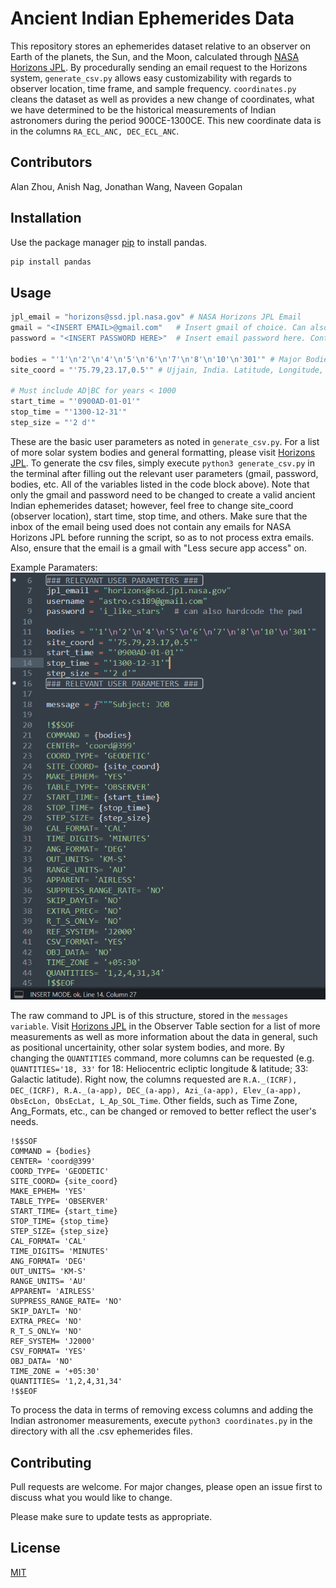 # Ancient Indian Ephemerides Data

This repository stores an ephemerides dataset relative to an observer on Earth of the planets, the Sun, and the Moon, calculated through [NASA Horizons JPL](https://ssd.jpl.nasa.gov/). By procedurally sending an email request to the Horizons system, `generate_csv.py` allows easy customizability with regards to observer location, time frame, and sample frequency. `coordinates.py` cleans the dataset as well as provides a new change of coordinates, what we have determined to be the historical measurements of Indian astronomers during the period 900CE-1300CE. This new coordinate data is in the columns `RA_ECL_ANC, DEC_ECL_ANC`.

## Contributors

Alan Zhou, Anish Nag, Jonathan Wang, Naveen Gopalan
## Installation

Use the package manager [pip](https://pip.pypa.io/en/stable/) to install pandas.

```bash
pip install pandas
```

## Usage
```python
jpl_email = "horizons@ssd.jpl.nasa.gov" # NASA Horizons JPL Email
gmail = "<INSERT EMAIL>@gmail.com"   # Insert gmail of choice. Can also use the 'astro.cs189@gmail.com' in the code
password = "<INSERT PASSWORD HERE>"  # Insert email password here. Contact Repository Owners for the password of 'astro.cs189@gmail.com'

bodies = "'1'\n'2'\n'4'\n'5'\n'6'\n'7'\n'8'\n'10'\n'301'" # Major Bodies according to Horizons. Respectively: Mercury, Venus, Mars, Jupiter, Saturn, Uranus, Neptune, Sun, Moon.
site_coord = "'75.79,23.17,0.5'" # Ujjain, India. Latitude, Longitude, Elevation (km)

# Must include AD|BC for years < 1000
start_time = "'0900AD-01-01'"
stop_time = "'1300-12-31'"
step_size = "'2 d'"
```
These are the basic user parameters as noted in `generate_csv.py`. For a list of more solar system bodies and general formatting, please visit [Horizons JPL](https://ssd.jpl.nasa.gov/). To generate the csv files, simply execute `python3 generate_csv.py` in the terminal after filling out the relevant user parameters (gmail, password, bodies, etc. All of the variables listed in the code block above). Note that only the gmail and password need to be changed to create a valid ancient Indian ephemerides dataset; however, feel free to change site_coord (observer location), start time, stop time, and others. Make sure that the inbox of the email being used does not contain any emails for NASA Horizons JPL before running the script, so as to not process extra emails. Also, ensure that the email is a gmail with "Less secure app access" on.

Example Paramaters:
![image](https://github.com/NaveenGop/astro-data/blob/main/example_params.png)

The raw command to JPL is of this structure, stored in the `messages variable`. Visit [Horizons JPL](https://ssd.jpl.nasa.gov/?horizons_doc#customizing) in the Observer Table section for a list of more measurements as well as more information about the data in general, such as positional uncertainity, other solar system bodies, and more. By changing the `QUANTITIES` command, more columns can be requested (e.g. `QUANTITIES='18, 33'` for 18: Heliocentric ecliptic longitude & latitude; 33: Galactic latitude). Right now, the columns requested are `R.A._(ICRF), DEC_(ICRF), R.A._(a-app), DEC_(a-app), Azi_(a-app), Elev_(a-app), ObsEcLon, ObsEcLat, L_Ap_SOL_Time`. Other fields, such as Time Zone, Ang_Formats, etc., can be changed or removed to better reflect the user's needs.
```
!$$SOF
COMMAND = {bodies}
CENTER= 'coord@399'
COORD_TYPE= 'GEODETIC'
SITE_COORD= {site_coord}
MAKE_EPHEM= 'YES'
TABLE_TYPE= 'OBSERVER'
START_TIME= {start_time}
STOP_TIME= {stop_time}
STEP_SIZE= {step_size}
CAL_FORMAT= 'CAL'
TIME_DIGITS= 'MINUTES'
ANG_FORMAT= 'DEG'
OUT_UNITS= 'KM-S'
RANGE_UNITS= 'AU'
APPARENT= 'AIRLESS'
SUPPRESS_RANGE_RATE= 'NO'
SKIP_DAYLT= 'NO'
EXTRA_PREC= 'NO'
R_T_S_ONLY= 'NO'
REF_SYSTEM= 'J2000'
CSV_FORMAT= 'YES'
OBJ_DATA= 'NO'
TIME_ZONE = '+05:30'
QUANTITIES= '1,2,4,31,34'
!$$EOF
```

To process the data in terms of removing excess columns and adding the Indian astronomer measurements, execute `python3 coordinates.py` in the directory with all the .csv ephemerides files.

## Contributing
Pull requests are welcome. For major changes, please open an issue first to discuss what you would like to change.

Please make sure to update tests as appropriate.

## License
[MIT](https://choosealicense.com/licenses/mit/)
